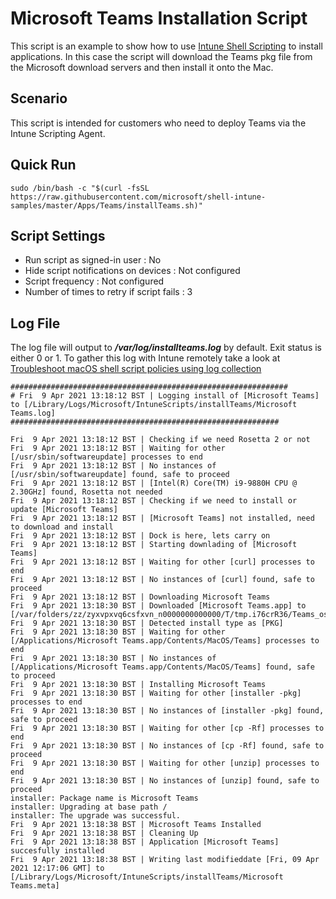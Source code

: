 # Microsoft Teams Installation Script

This script is an example to show how to use [Intune Shell Scripting](https://docs.microsoft.com/en-us/mem/intune/apps/macos-shell-scripts) to install applications. In this case the script will download the Teams pkg file from the Microsoft download servers and then install it onto the Mac.

## Scenario

This script is intended for customers who need to deploy Teams via the Intune Scripting Agent.

## Quick Run

```
sudo /bin/bash -c "$(curl -fsSL https://raw.githubusercontent.com/microsoft/shell-intune-samples/master/Apps/Teams/installTeams.sh)"
```

## Script Settings

- Run script as signed-in user : No
- Hide script notifications on devices : Not configured
- Script frequency : Not configured
- Number of times to retry if script fails : 3

## Log File

The log file will output to ***/var/log/installteams.log*** by default. Exit status is either 0 or 1. To gather this log with Intune remotely take a look at  [Troubleshoot macOS shell script policies using log collection](https://docs.microsoft.com/en-us/mem/intune/apps/macos-shell-scripts#troubleshoot-macos-shell-script-policies-using-log-collection)

```
##############################################################
# Fri  9 Apr 2021 13:18:12 BST | Logging install of [Microsoft Teams] to [/Library/Logs/Microsoft/IntuneScripts/installTeams/Microsoft Teams.log]
############################################################

Fri  9 Apr 2021 13:18:12 BST | Checking if we need Rosetta 2 or not
Fri  9 Apr 2021 13:18:12 BST | Waiting for other [/usr/sbin/softwareupdate] processes to end
Fri  9 Apr 2021 13:18:12 BST | No instances of [/usr/sbin/softwareupdate] found, safe to proceed
Fri  9 Apr 2021 13:18:12 BST | [Intel(R) Core(TM) i9-9880H CPU @ 2.30GHz] found, Rosetta not needed
Fri  9 Apr 2021 13:18:12 BST | Checking if we need to install or update [Microsoft Teams]
Fri  9 Apr 2021 13:18:12 BST | [Microsoft Teams] not installed, need to download and install
Fri  9 Apr 2021 13:18:12 BST | Dock is here, lets carry on
Fri  9 Apr 2021 13:18:12 BST | Starting downlading of [Microsoft Teams]
Fri  9 Apr 2021 13:18:12 BST | Waiting for other [curl] processes to end
Fri  9 Apr 2021 13:18:12 BST | No instances of [curl] found, safe to proceed
Fri  9 Apr 2021 13:18:12 BST | Downloading Microsoft Teams
Fri  9 Apr 2021 13:18:30 BST | Downloaded [Microsoft Teams.app] to [/var/folders/zz/zyxvpxvq6csfxvn_n0000000000000/T/tmp.i76crR36/Teams_osx.pkg]
Fri  9 Apr 2021 13:18:30 BST | Detected install type as [PKG]
Fri  9 Apr 2021 13:18:30 BST | Waiting for other [/Applications/Microsoft Teams.app/Contents/MacOS/Teams] processes to end
Fri  9 Apr 2021 13:18:30 BST | No instances of [/Applications/Microsoft Teams.app/Contents/MacOS/Teams] found, safe to proceed
Fri  9 Apr 2021 13:18:30 BST | Installing Microsoft Teams
Fri  9 Apr 2021 13:18:30 BST | Waiting for other [installer -pkg] processes to end
Fri  9 Apr 2021 13:18:30 BST | No instances of [installer -pkg] found, safe to proceed
Fri  9 Apr 2021 13:18:30 BST | Waiting for other [cp -Rf] processes to end
Fri  9 Apr 2021 13:18:30 BST | No instances of [cp -Rf] found, safe to proceed
Fri  9 Apr 2021 13:18:30 BST | Waiting for other [unzip] processes to end
Fri  9 Apr 2021 13:18:30 BST | No instances of [unzip] found, safe to proceed
installer: Package name is Microsoft Teams
installer: Upgrading at base path /
installer: The upgrade was successful.
Fri  9 Apr 2021 13:18:38 BST | Microsoft Teams Installed
Fri  9 Apr 2021 13:18:38 BST | Cleaning Up
Fri  9 Apr 2021 13:18:38 BST | Application [Microsoft Teams] succesfully installed
Fri  9 Apr 2021 13:18:38 BST | Writing last modifieddate [Fri, 09 Apr 2021 12:17:06 GMT] to [/Library/Logs/Microsoft/IntuneScripts/installTeams/Microsoft Teams.meta]
```
